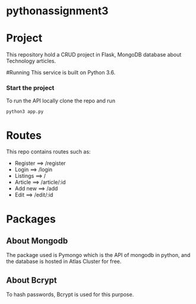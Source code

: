 # pythonassignment3

# Project
This repository hold a CRUD project in Flask, MongoDB database about Technology articles.

#Running 
This service is built on Python 3.6.

### Start the project

To run the API locally clone the repo and run 
```
python3 app.py
```


# Routes
This repo contains routes such as:
- Register ==> /register
- Login ==> /login
- Listings ==> /
- Article ==> /article/:id
- Add new ==> /add
- Edit ==> /edit/:id 

# Packages
## About Mongodb 
The package used is Pymongo which is the API of mongodb in python, and the database is hosted in Atlas Cluster for free.

## About Bcrypt
To hash passwords, Bcrypt is used for this purpose.
